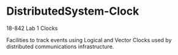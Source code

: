 DistributedSystem-Clock
=============================

18-842 Lab 1 Clocks

Facilities to track events using Logical and Vector Clocks used by distributed communications infrastructure.